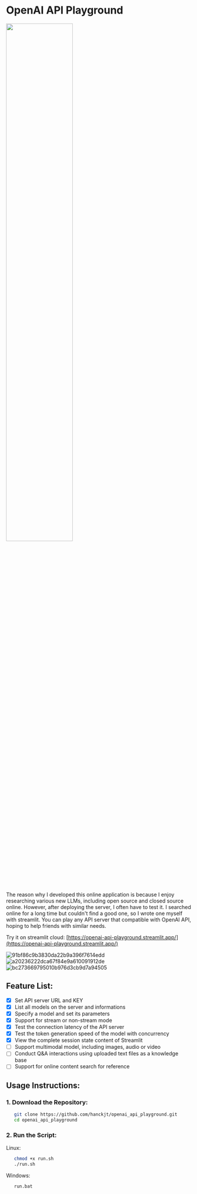 # OpenAI API Playground

<img src="https://github.com/hanckjt/openai_api_playground/assets/16874002/ce6eff49-51a9-45ed-936e-70fb3e12137e" width="60%">

The reason why I developed this online application is because I enjoy researching various new LLMs, including open source and closed source online.
However, after deploying the server, I often have to test it. I searched online for a long time but couldn't find a good one, so I wrote one myself with streamlit.
You can play any API server that compatible with OpenAI API, hoping to help friends with similar needs.

Try it on streamlit cloud: [https://openai-api-playground.streamlit.app/](https://openai-api-playground.streamlit.app/)

![91bf86c9b3830da22b9a396f7614edd](https://github.com/hanckjt/openai_api_playground/assets/16874002/0090d833-2e87-4d24-8e00-589d78954a60)
![a20236222dca67f84e9a610091912de](https://github.com/hanckjt/openai_api_playground/assets/16874002/7e3d8ea5-8e5b-471a-bbd5-997829d41c4e)
![bc273669795010b976d3cb9d7a94505](https://github.com/hanckjt/openai_api_playground/assets/16874002/063bc804-d0ab-4ecf-ad91-a02eb49bd735)

## Feature List:

- [X] Set API server URL and KEY
- [X] List all models on the server and informations
- [X] Specify a model and set its parameters
- [X] Support for stream or non-stream mode
- [X] Test the connection latency of the API server
- [X] Test the token generation speed of the model with concurrency
- [X] View the complete session state content of Streamlit
- [ ] Support multimodal model, including images, audio or video
- [ ] Conduct Q&A interactions using uploaded text files as a knowledge base
- [ ] Support for online content search for reference

## Usage Instructions:

### 1. Download the Repository:

```bash
   git clone https://github.com/hanckjt/openai_api_playground.git
   cd openai_api_playground
```

### 2. Run the Script:

   Linux:

```bash
   chmod +x run.sh
   ./run.sh
```

   Windows:

```bash
   run.bat
```
